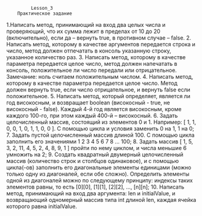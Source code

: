              Lesson_3
        Практическое задание

1.Написать метод, принимающий на вход два целых числа и проверяющий, что их сумма лежит в пределах от 10 до 20
(включительно), если да – вернуть true, в противном случае – false.
2. Написать метод, которому в качестве аргументов передается строка и число, метод должен отпечатать в консоль указанную строку, указанное количество раз.
3. Написать метод, которому в качестве параметра передается целое число, метод должен напечатать в консоль,
положительное ли число передали или отрицательное. Замечание: ноль считаем положительным числом.
4. Написать метод, которому в качестве параметра передается целое число. Метод должен вернуть true, если число отрицательное, и вернуть false если положительное.
5. Написать метод, который определяет, является ли год високосным, и возвращает boolean (високосный - true, не
високосный - false). Каждый 4-й год является високосным, кроме каждого 100-го, при этом каждый 400-й – високосный.
6. Задать целочисленный массив, состоящий из элементов 0 и 1. Например: [ 1, 1, 0, 0, 1, 0, 1, 1, 0, 0 ]. С помощью цикла и
условия заменить 0 на 1, 1 на 0;
7. Задать пустой целочисленный массив длиной 100. С помощью цикла заполнить его значениями 1 2 3 4 5 6 7 8 ... 100;
8. Задать массив [ 1, 5, 3, 2, 11, 4, 5, 2, 4, 8, 9, 1 ] пройти по нему циклом, и числа меньшие 6 умножить на 2;
9. Создать квадратный двумерный целочисленный массив (количество строк и столбцов одинаковое), и с помощью
цикла(-ов) заполнить его диагональные элементы единицами (можно только одну из диагоналей, если обе сложно).
Определить элементы одной из диагоналей можно по следующему принципу: индексы таких элементов равны, то
есть [0][0], [1][1], [2][2], ..., [n][n];
10. Написать метод, принимающий на вход два аргумента: len и initialValue, и возвращающий одномерный массив типа int
длиной len, каждая ячейка которого равна initialValue.
